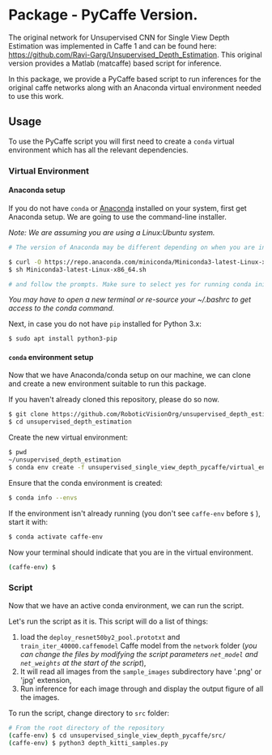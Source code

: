 # Package - PyCaffe Version.

The original network for Unsupervised CNN for Single View Depth Estimation was implemented in Caffe 1 and can be found here: https://github.com/Ravi-Garg/Unsupervised_Depth_Estimation. This original version provides a Matlab (matcaffe) based script for inference. 

In this package, we provide a PyCaffe based script to run inferences for the original caffe networks along with an Anaconda virtual environment needed to use this work.

## Usage  
To use the PyCaffe script you will first need to create a `conda` virtual environment which has all the relevant dependencies. 

### Virtual Environment
#### Anaconda setup
If you do not have `conda` or [Anaconda](https://www.anaconda.com/distribution/#linux) installed on your system, first get Anaconda setup. We are going to use the command-line installer. 

*Note: We are assuming you are using a Linux:Ubuntu system.*

```bash
# The version of Anaconda may be different depending on when you are installing`

$ curl -O https://repo.anaconda.com/miniconda/Miniconda3-latest-Linux-x86_64.sh
$ sh Miniconda3-latest-Linux-x86_64.sh

# and follow the prompts. Make sure to select yes for running conda init, otherwise the defaults are generally good.`

```

*You may have to open a new terminal or re-source your ~/.bashrc to get access to the conda command.*

Next, in case you do not have `pip` installed for Python 3.x:

```bash
$ sudo apt install python3-pip
```

#### `conda` environment setup
Now that we have Anaconda/conda setup on our machine, we can clone and create a new environment suitable to run this package.

If you haven't already cloned this repository, please do so now. 
```bash
$ git clone https://github.com/RoboticVisionOrg/unsupervised_depth_estimation.git
$ cd unsupervised_depth_estimation
```

<!-- From the directory `unsupervised_depth_estimation` navigate to the subdirectory `unsupervised_single_view_depth_pycaffe (which is where this Readme is located) and then navigate to the subdirectory `virtual_environment`. Find the file called `caffe-env.yml`. This files contains the required packages and their dependencies for the `conda` environment.  -->

Create the new virtual environment:

```bash
$ pwd
~/unsupervised_depth_estimation
$ conda env create -f unsupervised_single_view_depth_pycaffe/virtual_environment/caffe-env.yml
```   

Ensure that the conda environment is created:

```bash
$ conda info --envs
```

If the environment isn't already running (you don't see `caffe-env` before `$` ), start it with:
```bash
$ conda activate caffe-env
```

Now your terminal should indicate that you are in the virtual environment.
```bash
(caffe-env) $
```

### Script
Now that we have an active conda environment, we can run the script. 

Let's run the script as it is. This script will do a list of things:
 1. load the `deploy_resnet50by2_pool.prototxt` and `train_iter_40000.caffemodel` Caffe model from the `network` folder (*you can change the files by modifying the script parameters `net_model` and `net_weights` at the start of the script*),
 2. It will read all images from the `sample_images` subdirectory have '.png' or 'jpg' extension, 
 3. Run inference for each image through and display the output figure of all the images. 
 
 To run the script, change directory to `src` folder: 
 
```bash
# From the root directory of the repository
(caffe-env) $ cd unsupervised_single_view_depth_pycaffe/src/
(caffe-env) $ python3 depth_kitti_samples.py
``` 
